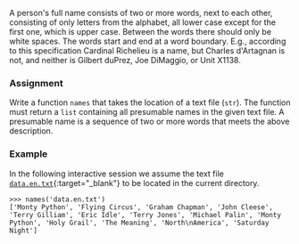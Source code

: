 A person's full name consists of two or more words, next to each other, consisting of only letters from the alphabet, all lower case except for the first one, which is upper case. Between the words there should only be white spaces. The words start and end at a word boundary. E.g., according to this specification Cardinal Richelieu is a name, but Charles d'Artagnan is not, and neither is Gilbert duPrez, Joe DiMaggio, or Unit X1138.

### Assignment

Write a function `names` that takes the location of a text file (`str`). The function must return a `list` containing all presumable names in the given text file. A presumable name is a sequence of two or more words that meets the above description.

### Example

In the following interactive session we assume the text file [`data.en.txt`](media/data/data.en.txt){:target="_blank"} to be located in the current directory.

```console?lang=python&prompt=>>>
>>> names('data.en.txt')
['Monty Python', 'Flying Circus', 'Graham Chapman', 'John Cleese', 'Terry Gilliam', 'Eric Idle', 'Terry Jones', 'Michael Palin', 'Monty Python', 'Holy Grail', 'The Meaning', 'North\nAmerica', 'Saturday Night']
```
